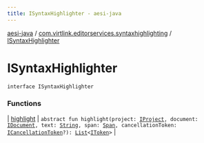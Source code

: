 ```yaml
---
title: ISyntaxHighlighter - aesi-java
---
```


[aesi-java](../../index.html) / [com.virtlink.editorservices.syntaxhighlighting](../index.html) / [ISyntaxHighlighter](.)

# ISyntaxHighlighter

`interface ISyntaxHighlighter`

### Functions

| [highlight](highlight.html) | `abstract fun highlight(project: `[`IProject`](../../com.virtlink.editorservices/-i-project.html)`, document: `[`IDocument`](../../com.virtlink.editorservices/-i-document/index.html)`, text: `[`String`](https://kotlinlang.org/api/latest/jvm/stdlib/kotlin/-string/index.html)`, span: `[`Span`](../../com.virtlink.editorservices/-span/index.html)`, cancellationToken: `[`ICancellationToken`](../../com.virtlink.editorservices/-i-cancellation-token/index.html)`?): `[`List`](https://kotlinlang.org/api/latest/jvm/stdlib/kotlin.collections/-list/index.html)`<`[`IToken`](../-i-token/index.html)`>` |


